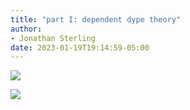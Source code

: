```yaml
---
title: "part I: dependent dype theory"
author:
- Jonathan Sterling
date: 2023-01-19T19:14:59-05:00
---
```


![](jms-000X)

![](jms-000Y)
